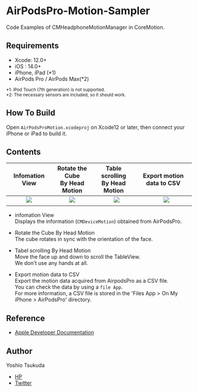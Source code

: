 # AirPodsPro-Motion-Sampler

Code Examples of CMHeadphoneMotionManager in CoreMotion.

## Requirements 
 - Xcode: 12.0+
 - iOS  : 14.0+
 - iPhone, iPad (*1)
 - AirPods Pro / AirPods Max(*2)

<small>*1: iPod Touch (7th generation) is not supported.</small>  
<small>*2: The necessary sensors are included, so it should work.</small>

## How To Build
Open ```AirPodsProMotion.xcodeproj``` on Xcode12 or later, then connect your iPhone or iPad to build it.  

 
## Contents
 
 |  <center> Infomation View </center> |  <center>Rotate the Cube <br> By Head Motion </center> | <center>Table scrolling <br> By Head Motion </center> | <center> Export motion data to CSV </center>|  
 | ---- | ---- | ---- | ---- |  
 |  <center> ![](README_resources/info.gif)　</center> | <center> ![](README_resources/move.gif) 　</center> | <center>　![](README_resources/table.gif)　</center> | <center>　![](README_resources/export.gif)　</center> |  




- infomation View   
Displays the information (```CMDeviceMotion```) obtained from AirPodsPro.

- Rotate the Cube By Head Motion  
The cube rotates in sync with the orientation of the face.

- Tabel scrolling By Head Motion  
Move the face up and down to scroll the TableView.  
We don't use any hands at all.

- Export motion data to CSV  
Export the motion data acquired from AirpodsPro as a CSV file.  
You can check the data by using a ```file App```.  
For more information, a CSV file is stored in the 'Files App > On My iPhone > AirPodsPro' directory.

  
## Reference
 - [Apple Developer Documentation](https://developer.apple.com/documentation/coremotion/cmheadphonemotionmanager)


## Author
 Yoshio Tsukuda  
 - [HP](https://tukuyo.net/)
 - [Twitter](https://twitter.com/tukutuku_tukuyo)
